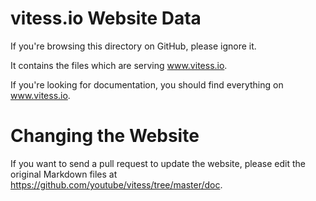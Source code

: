# vitess.io Website Data

If you're browsing this directory on GitHub, please ignore it.

It contains the files which are serving www.vitess.io.

If you're looking for documentation, you should find everything on www.vitess.io.

# Changing the Website

If you want to send a pull request to update the website, please edit the original Markdown files at https://github.com/youtube/vitess/tree/master/doc.
